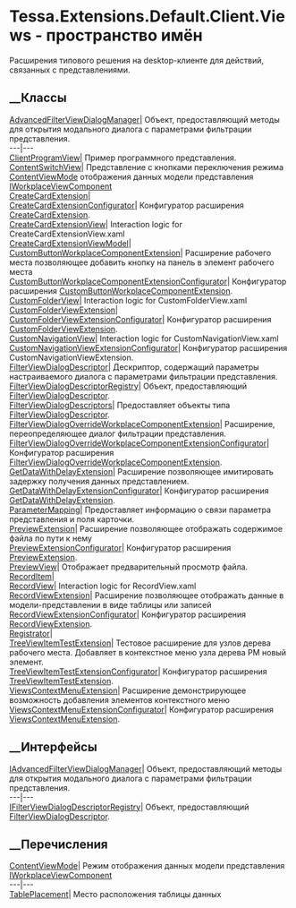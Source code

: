# Tessa.Extensions.Default.Client.Views - пространство имён
Расширения типового решения на desktop-клиенте для действий, связанных с
представлениями.
##  __Классы
[AdvancedFilterViewDialogManager](T_Tessa_Extensions_Default_Client_Views_AdvancedFilterViewDialogManager.htm)|
Объект, предоставляющий методы для открытия модального диалога с параметрами
фильтрации представления.  
---|---  
[ClientProgramView](T_Tessa_Extensions_Default_Client_Views_ClientProgramView.htm)|
Пример программного представления.  
[ContentSwitchView](T_Tessa_Extensions_Default_Client_Views_ContentSwitchView.htm)|
Представление с кнопками переключения режима
[ContentViewMode](P_Tessa_Extensions_Default_Client_Views_ContentSwitchView_ContentViewMode.htm)
отображения данных модели представления
[IWorkplaceViewComponent](T_Tessa_UI_Views_IWorkplaceViewComponent.htm)  
[CreateCardExtension](T_Tessa_Extensions_Default_Client_Views_CreateCardExtension.htm)|  
[CreateCardExtensionConfigurator](T_Tessa_Extensions_Default_Client_Views_CreateCardExtensionConfigurator.htm)|
Конфигуратор расширения
[CreateCardExtension](T_Tessa_Extensions_Default_Client_Views_CreateCardExtension.htm).  
[CreateCardExtensionView](T_Tessa_Extensions_Default_Client_Views_CreateCardExtensionView.htm)|
Interaction logic for CreateCardExtensionView.xaml  
[CreateCardExtensionViewModel](T_Tessa_Extensions_Default_Client_Views_CreateCardExtensionViewModel.htm)|  
[CustomButtonWorkplaceComponentExtension](T_Tessa_Extensions_Default_Client_Views_CustomButtonWorkplaceComponentExtension.htm)|
Расширение рабочего места позволяющее добавить кнопку на панель в элемент
рабочего места  
[CustomButtonWorkplaceComponentExtensionConfigurator](T_Tessa_Extensions_Default_Client_Views_CustomButtonWorkplaceComponentExtensionConfigurator.htm)|
Конфигуратор расширения
[CustomButtonWorkplaceComponentExtension](T_Tessa_Extensions_Default_Client_Views_CustomButtonWorkplaceComponentExtension.htm).  
[CustomFolderView](T_Tessa_Extensions_Default_Client_Views_CustomFolderView.htm)|
Interaction logic for CustomFolderView.xaml  
[CustomFolderViewExtension](T_Tessa_Extensions_Default_Client_Views_CustomFolderViewExtension.htm)|  
[CustomFolderViewExtensionConfigurator](T_Tessa_Extensions_Default_Client_Views_CustomFolderViewExtensionConfigurator.htm)|
Конфигуратор расширения
[CustomFolderViewExtension](T_Tessa_Extensions_Default_Client_Views_CustomFolderViewExtension.htm).  
[CustomNavigationView](T_Tessa_Extensions_Default_Client_Views_CustomNavigationView.htm)|
Interaction logic for CustomNavigationView.xaml  
[CustomNavigationViewExtensionConfigurator](T_Tessa_Extensions_Default_Client_Views_CustomNavigationViewExtensionConfigurator.htm)|
Конфигуратор расширения CustomNavigationViewExtension.  
[FilterViewDialogDescriptor](T_Tessa_Extensions_Default_Client_Views_FilterViewDialogDescriptor.htm)|
Дескриптор, содержащий параметры настраиваемого диалога с параметрами
фильтрации представления.  
[FilterViewDialogDescriptorRegistry](T_Tessa_Extensions_Default_Client_Views_FilterViewDialogDescriptorRegistry.htm)|
Объект, предоставляющий
[FilterViewDialogDescriptor](T_Tessa_Extensions_Default_Client_Views_FilterViewDialogDescriptor.htm).  
[FilterViewDialogDescriptors](T_Tessa_Extensions_Default_Client_Views_FilterViewDialogDescriptors.htm)|
Предоставляет объекты типа
[FilterViewDialogDescriptor](T_Tessa_Extensions_Default_Client_Views_FilterViewDialogDescriptor.htm).  
[FilterViewDialogOverrideWorkplaceComponentExtension](T_Tessa_Extensions_Default_Client_Views_FilterViewDialogOverrideWorkplaceComponentExtension.htm)|
Расширение, переопределяющее диалог фильтрации представления.  
[FilterViewDialogOverrideWorkplaceComponentExtensionConfigurator](T_Tessa_Extensions_Default_Client_Views_FilterViewDialogOverrideWorkplaceComponentExtensionConfigurator.htm)|
Конфигуратор расширения
[FilterViewDialogOverrideWorkplaceComponentExtension](T_Tessa_Extensions_Default_Client_Views_FilterViewDialogOverrideWorkplaceComponentExtension.htm).  
[GetDataWithDelayExtension](T_Tessa_Extensions_Default_Client_Views_GetDataWithDelayExtension.htm)|
Расширение позволяющее имитировать задержку получения данных представлением.  
[GetDataWithDelayExtensionConfigurator](T_Tessa_Extensions_Default_Client_Views_GetDataWithDelayExtensionConfigurator.htm)|
Конфигуратор расширения
[GetDataWithDelayExtension](T_Tessa_Extensions_Default_Client_Views_GetDataWithDelayExtension.htm).  
[ParameterMapping](T_Tessa_Extensions_Default_Client_Views_ParameterMapping.htm)|
Предоставляет информацию о связи параметра представления и поля карточки.  
[PreviewExtension](T_Tessa_Extensions_Default_Client_Views_PreviewExtension.htm)|
Расширение позволяющее отображать содержимое файла по пути к нему  
[PreviewExtensionConfigurator](T_Tessa_Extensions_Default_Client_Views_PreviewExtensionConfigurator.htm)|
Конфигуратор расширения
[PreviewExtension](T_Tessa_Extensions_Default_Client_Views_PreviewExtension.htm).  
[PreviewView](T_Tessa_Extensions_Default_Client_Views_PreviewView.htm)|
Отображает предварительный просмотр файла.  
[RecordItem](T_Tessa_Extensions_Default_Client_Views_RecordItem.htm)|  
[RecordView](T_Tessa_Extensions_Default_Client_Views_RecordView.htm)|
Interaction logic for RecordView.xaml  
[RecordViewExtension](T_Tessa_Extensions_Default_Client_Views_RecordViewExtension.htm)|
Расширение позволяющее отображать данные в модели-представлении в виде таблицы
или записей  
[RecordViewExtensionConfigurator](T_Tessa_Extensions_Default_Client_Views_RecordViewExtensionConfigurator.htm)|
Конфигуратор расширения
[RecordViewExtension](T_Tessa_Extensions_Default_Client_Views_RecordViewExtension.htm).  
[Registrator](T_Tessa_Extensions_Default_Client_Views_Registrator.htm)|  
[TreeViewItemTestExtension](T_Tessa_Extensions_Default_Client_Views_TreeViewItemTestExtension.htm)|
Тестовое расширение для узлов дерева рабочего места. Добавляет в контекстное
меню узла дерева РМ новый элемент.  
[TreeViewItemTestExtensionConfigurator](T_Tessa_Extensions_Default_Client_Views_TreeViewItemTestExtensionConfigurator.htm)|
Конфигуратор расширения
[TreeViewItemTestExtension](T_Tessa_Extensions_Default_Client_Views_TreeViewItemTestExtension.htm).  
[ViewsContextMenuExtension](T_Tessa_Extensions_Default_Client_Views_ViewsContextMenuExtension.htm)|
Расширение демонстрирующее возможность добавления элементов контекстного меню  
[ViewsContextMenuExtensionConfigurator](T_Tessa_Extensions_Default_Client_Views_ViewsContextMenuExtensionConfigurator.htm)|
Конфигуратор расширения
[ViewsContextMenuExtension](T_Tessa_Extensions_Default_Client_Views_ViewsContextMenuExtension.htm).  
## __Интерфейсы
[IAdvancedFilterViewDialogManager](T_Tessa_Extensions_Default_Client_Views_IAdvancedFilterViewDialogManager.htm)|
Объект, предоставляющий методы для открытия модального диалога с параметрами
фильтрации представления.  
---|---  
[IFilterViewDialogDescriptorRegistry](T_Tessa_Extensions_Default_Client_Views_IFilterViewDialogDescriptorRegistry.htm)|
Объект, предоставляющий
[FilterViewDialogDescriptor](T_Tessa_Extensions_Default_Client_Views_FilterViewDialogDescriptor.htm).  
## __Перечисления
[ContentViewMode](T_Tessa_Extensions_Default_Client_Views_ContentViewMode.htm)|
Режим отображения данных модели представления
[IWorkplaceViewComponent](T_Tessa_UI_Views_IWorkplaceViewComponent.htm)  
---|---  
[TablePlacement](T_Tessa_Extensions_Default_Client_Views_TablePlacement.htm)|
Место расположения таблицы данных
